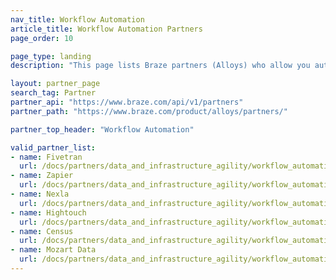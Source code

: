 ```yaml
---
nav_title: Workflow Automation
article_title: Workflow Automation Partners
page_order: 10

page_type: landing
description: "This page lists Braze partners (Alloys) who allow you automate workflows between services and applications."

layout: partner_page
search_tag: Partner
partner_api: "https://www.braze.com/api/v1/partners"
partner_path: "https://www.braze.com/product/alloys/partners/"

partner_top_header: "Workflow Automation"

valid_partner_list:
- name: Fivetran
  url: /docs/partners/data_and_infrastructure_agility/workflow_automation/fivetran/
- name: Zapier
  url: /docs/partners/data_and_infrastructure_agility/workflow_automation/zapier/
- name: Nexla
  url: /docs/partners/data_and_infrastructure_agility/workflow_automation/nexla/
- name: Hightouch
  url: /docs/partners/data_and_infrastructure_agility/workflow_automation/hightouch/
- name: Census
  url: /docs/partners/data_and_infrastructure_agility/workflow_automation/census/
- name: Mozart Data
  url: /docs/partners/data_and_infrastructure_agility/workflow_automation/mozart_data/
---
```

